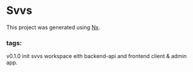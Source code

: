 # Svvs

This project was generated using [Nx](https://nx.dev).

### tags:

v0.1.0 init svvs workspace eith backend-api and frontend client & admin app.
